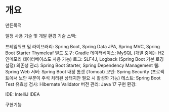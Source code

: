 #  개요

만든목적

일정
사용 기술 및 개발 환경
기술 스택:

프레임워크 및 라이브러리: Spring Boot, Spring Data JPA, Spring MVC, Spring Boot Starter Thymeleaf
빌드 도구: Gradle
데이터베이스: MySQL (개발 중에는 H2 인메모리 데이터베이스도 사용 가능)
로그: SLF4J, Logback (Spring Boot 기본 로깅 설정)
의존성 관리: Spring Boot Starter, Spring Dependency Management
웹: Spring Web
서버: Spring Boot 내장 톰캣 (Tomcat)
보안: Spring Security (프로젝트에서 보안 부분이 주석 처리된 상태지만 필요 시 활성화 가능)
테스트: Spring Boot Test
유효성 검사: Hibernate Validator
버전 관리: Java 17
구현 환경:

IDE: IntelliJ IDEA


구현기능
